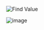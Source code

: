 ![Find Value](https://github.com/user-attachments/assets/aac7d0a7-61ac-44df-bb1b-8bf3ae9b1be1)

![image](https://github.com/user-attachments/assets/6f34fb45-1a6b-4e38-820d-af6f9d7fc149)

